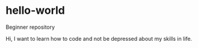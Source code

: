 # hello-world
Beginner repository

Hi, I want to learn how to code and not be depressed about my skills in life.
